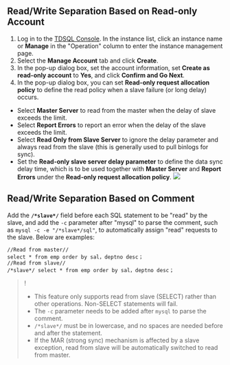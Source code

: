 
## Read/Write Separation Based on Read-only Account
1. Log in to the [TDSQL Console](https://console.cloud.tencent.com/dcdb). In the instance list, click an instance name or **Manage** in the "Operation" column to enter the instance management page.
2. Select the **Manage Account** tab and click **Create**.
3. In the pop-up dialog box, set the account information, set **Create as read-only account** to **Yes**, and click **Confirm and Go Next**.
4. In the pop-up dialog box, you can set **Read-only request allocation policy** to define the read policy when a slave failure (or long delay) occurs.
 - Select **Master Server** to read from the master when the delay of slave exceeds the limit.
 - Select **Report Errors** to report an error when the delay of the slave exceeds the limit.
 - Select **Read Only from Slave Server** to ignore the delay parameter and always read from the slave (this is generally used to pull binlogs for sync).
 - Set the **Read-only slave server delay parameter** to define the data sync delay time, which is to be used together with **Master Server** and **Report Errors** under the **Read-only request allocation policy**.
![](https://main.qcloudimg.com/raw/d6329e5b6626e419c2fbd07f5b50c3c9.png)

## Read/Write Separation Based on Comment
Add the **```/*slave*/```** field before each SQL statement to be "read" by the slave, and add the `-c` parameter after "mysql" to parse the comment, such as ```mysql -c -e "/*slave*/sql"```, to automatically assign "read" requests to the slave. Below are examples:
```
//Read from master//
select * from emp order by sal，deptno desc；
//Read from slave//
/*slave*/ select * from emp order by sal，deptno desc；
```
>!
>- This feature only supports read from slave (SELECT) rather than other operations. Non-SELECT statements will fail.
>- The `-c` parameter needs to be added after `mysql` to parse the comment.
>- ```/*slave*/``` must be in lowercase, and no spaces are needed before and after the statement.
>- If the MAR (strong sync) mechanism is affected by a slave exception, read from slave will be automatically switched to read from master.
